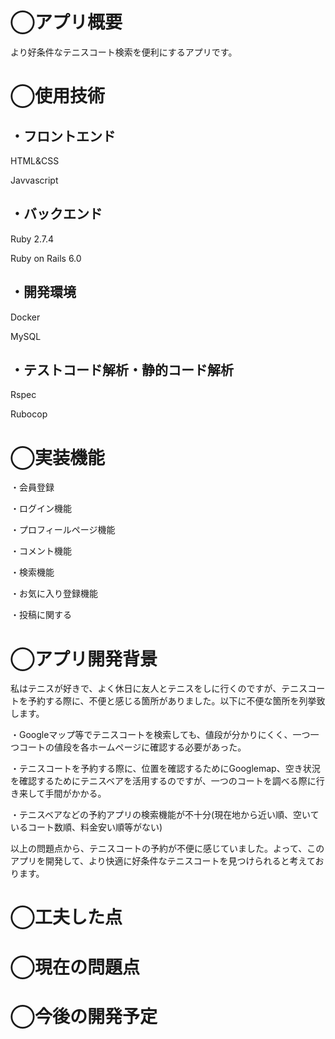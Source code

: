 # ◯アプリ概要
より好条件なテニスコート検索を便利にするアプリです。

# ◯使用技術
## ・フロントエンド
HTML&CSS

Javvascript

## ・バックエンド
Ruby 2.7.4

Ruby on Rails 6.0

## ・開発環境
Docker

MySQL

## ・テストコード解析・静的コード解析
Rspec

Rubocop

# ◯実装機能
・会員登録

・ログイン機能

・プロフィールページ機能

・コメント機能

・検索機能

・お気に入り登録機能

・投稿に関する

# ◯アプリ開発背景
私はテニスが好きで、よく休日に友人とテニスをしに行くのですが、テニスコートを予約する際に、不便と感じる箇所がありました。以下に不便な箇所を列挙致します。

・Googleマップ等でテニスコートを検索しても、値段が分かりにくく、一つ一つコートの値段を各ホームページに確認する必要があった。

・テニスコートを予約する際に、位置を確認するためにGooglemap、空き状況を確認するためにテニスベアを活用するのですが、一つのコートを調べる際に行き来して手間がかかる。

・テニスベアなどの予約アプリの検索機能が不十分(現在地から近い順、空いているコート数順、料金安い順等がない)

以上の問題点から、テニスコートの予約が不便に感じていました。よって、このアプリを開発して、より快適に好条件なテニスコートを見つけられると考えております。

# ◯工夫した点

# ◯現在の問題点

# ◯今後の開発予定
